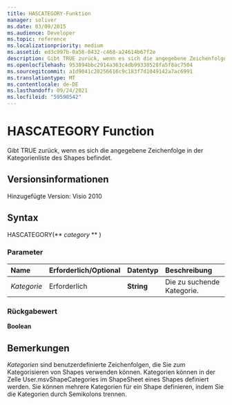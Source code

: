 ```yaml
---
title: HASCATEGORY-Funktion
manager: soliver
ms.date: 03/09/2015
ms.audience: Developer
ms.topic: reference
ms.localizationpriority: medium
ms.assetid: ed3c997b-0a58-0432-c468-a24614b67f2e
description: Gibt TRUE zurück, wenn es sich die angegebene Zeichenfolge in der Kategorienliste des Shapes befindet.
ms.openlocfilehash: 953894bbc2914a363c4db99338528fa5f8ac7504
ms.sourcegitcommit: a1d9041c20256616c9c183f7d1049142a7ac6991
ms.translationtype: MT
ms.contentlocale: de-DE
ms.lasthandoff: 09/24/2021
ms.locfileid: "59598542"
---
```

# <a name="hascategory-function"></a>HASCATEGORY Function

Gibt TRUE zurück, wenn es sich die angegebene Zeichenfolge in der Kategorienliste des Shapes befindet.
  
## <a name="version-information"></a>Versionsinformationen

Hinzugefügte Version: Visio 2010
 
  
## <a name="syntax"></a>Syntax

HASCATEGORY(** *category* ** ) 
  
### <a name="parameters"></a>Parameter

|**Name**|**Erforderlich/Optional**|**Datentyp**|**Beschreibung**|
|:-----|:-----|:-----|:-----|
| _Kategorie_ <br/> |Erforderlich  <br/> |**String** <br/> |Die zu suchende Kategorie.  <br/> |
   
### <a name="return-value"></a>Rückgabewert

 **Boolean**
  
## <a name="remarks"></a>Bemerkungen

 *Kategorien*  sind benutzerdefinierte Zeichenfolgen, die Sie zum Kategorisieren von Shapes verwenden können. Kategorien können in der Zelle User.msvShapeCategories im ShapeSheet eines Shapes definiert werden. Sie können mehrere Kategorien für ein Shape definieren, indem Sie die Kategorien durch Semikolons trennen. 
  

